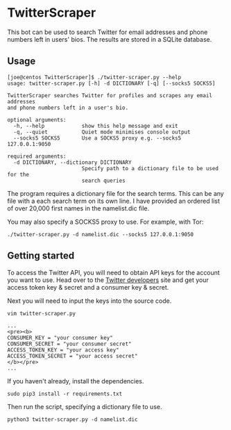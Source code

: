 # TwitterScraper
This bot can be used to search Twitter for email addresses and phone numbers left in users' bios. The results are stored in a SQLite database. 

## Usage
```
[joe@centos TwitterScraper]$ ./twitter-scraper.py --help
usage: twitter-scraper.py [-h] -d DICTIONARY [-q] [--socks5 SOCKS5]

TwitterScraper searches Twitter for profiles and scrapes any email addresses
and phone numbers left in a user's bio.

optional arguments:
  -h, --help            show this help message and exit
  -q, --quiet           Quiet mode minimises console output
  --socks5 SOCKS5       Use a SOCKS5 proxy e.g. --socks5 127.0.0.1:9050

required arguments:
  -d DICTIONARY, --dictionary DICTIONARY
                        Specify path to a dictionary file to be used for the
                        search queries

```
The program requires a dictionary file for the search terms. This can be any file with a each search term on its own line. I have provided an ordered list of over 20,000 first names in the namelist.dic file.

You may also specify a SOCKS5 proxy to use. For example, with Tor:
```
./twitter-scraper.py -d namelist.dic --socks5 127.0.0.1:9050
```
## Getting started

To access the Twitter API, you will need to obtain API keys for the account you want to use. Head over to the [Twitter developers](https://developer.twitter.com/) site and get your access token key & secret and a consumer key & secret.

Next you will need to input the keys into the source code.
```
vim twitter-scraper.py
```
```
...
<pre><b>
CONSUMER_KEY = "your consumer key"
CONSUMER_SECRET = "your consumer secret"
ACCESS_TOKEN_KEY = "your access key"
ACCESS_TOKEN_SECRET = "your access secret"
</b></pre>
...
```
If you haven't already, install the dependencies.
```
sudo pip3 install -r requirements.txt
```
Then run the script, specifying a dictionary file to use.
```
python3 twitter-scraper.py -d namelist.dic
```
